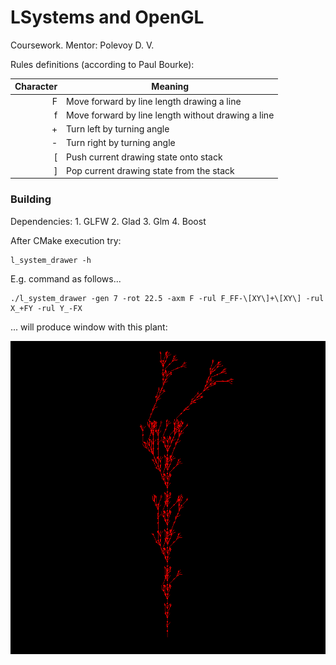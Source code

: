 <h1>LSystems and OpenGL</h1>

Coursework. Mentor: Polevoy D. V.

Rules definitions (according to Paul Bourke):

| Character | Meaning                                            |
|----------:|----------------------------------------------------|
|         F | Move forward by line length drawing a line         |
|         f | Move forward by line length without drawing a line |
|         + | Turn left by turning angle                         |
|         - | Turn right by turning angle                        |
|        \[ | Push current drawing state onto stack              |
|        \] | Pop current drawing state from the stack           |

<h3>Building</h2>
Dependencies:
1. GLFW
2. Glad
3. Glm
4. Boost

After CMake execution try:

```
l_system_drawer -h
```

E.g. command as follows...

```
./l_system_drawer -gen 7 -rot 22.5 -axm F -rul F_FF-\[XY\]+\[XY\] -rul X_+FY -rul Y_-FX
```
... will produce window with this plant:

![plot](./example.png)

